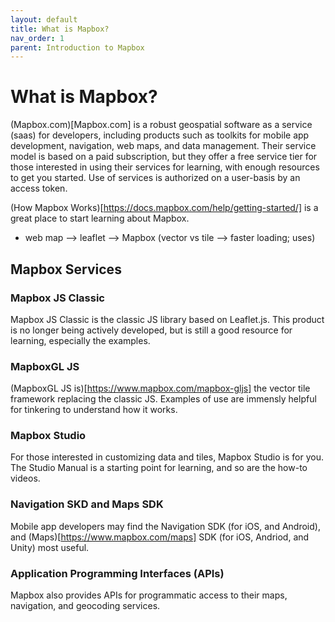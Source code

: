 ```yaml
---
layout: default
title: What is Mapbox?
nav_order: 1
parent: Introduction to Mapbox
---
```


# What is Mapbox?
(Mapbox.com)[Mapbox.com] is a robust geospatial software as a service (saas) for developers, including products such as toolkits for mobile app development, navigation, web maps, and data management. Their service model is based on a paid subscription, but they offer a free service tier for those interested in using their services for learning, with enough resources to get you started. Use of services is authorized on a user-basis by an access token.

(How Mapbox Works)[https://docs.mapbox.com/help/getting-started/] is a great place to start learning about Mapbox.


- web map --> leaflet --> Mapbox (vector vs tile --> faster loading; uses)


## Mapbox Services

### Mapbox JS Classic 
Mapbox JS Classic is the classic JS library based on Leaflet.js. This product is no longer being actively developed, but is still a good resource for learning, especially the examples.

### MapboxGL JS 
(MapboxGL JS is)[https://www.mapbox.com/mapbox-gljs] the vector tile framework replacing the classic JS. Examples of use are immensly helpful for tinkering to understand how it works. 

### Mapbox Studio
For those interested in customizing data and tiles, Mapbox Studio is for you. The Studio Manual is a starting point for learning, and so are the how-to videos.

### Navigation SKD and Maps SDK
Mobile app developers may find the Navigation SDK (for iOS, and Android), and (Maps)[https://www.mapbox.com/maps] SDK (for iOS, Andriod, and Unity) most useful.

### Application Programming Interfaces (APIs)
Mapbox also provides APIs for programmatic access to their maps, navigation, and geocoding services.
